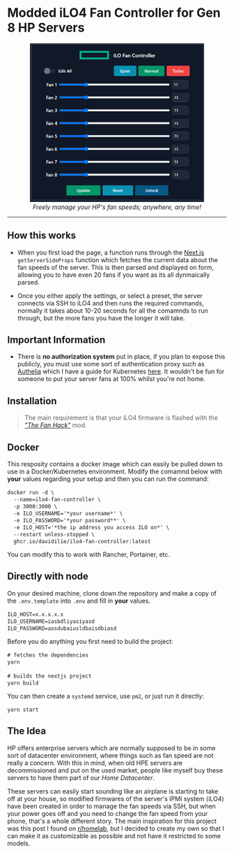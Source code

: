 # Modded iLO4 Fan Controller for Gen 8 HP Servers

<p align="center">
  <img width="400" src="readme/screenshot.png">
  <br>
  <i>Freely manage your HP's fan speeds; anywhere, any time!</i>
</p>

---

## How this works

-   When you first load the page, a function runs through the [Next.js](https://nextjs.org/) `getServerSideProps` function which fetches the current data about the fan speeds of the server. This is then parsed and displayed on form, allowing you to have even 20 fans if you want as its all dynmaically parsed.

-   Once you either apply the settings, or select a preset, the server connects via SSH to iLO4 and then runs the required commands, normally it takes about 10-20 seconds for all the comamnds to run through, but the more fans you have the longer it will take.

## Important Information

-   There is **no authorization system** put in place, if you plan to expose this publicly, you must use some sort of authentication proxy such as [Authelia](https://github.com/authelia/authelia) which I have a guide for Kubernetes [here](https://github.com/DavidIlie/kubernetes-setup/tree/master/8%20-%20authelia). It wouldn't be fun for someone to put your server fans at 100% whilst you're not home.

## Installation

> The main requirement is that your iLO4 firmware is flashed with the _["The Fan Hack"](https://www.reddit.com/r/homelab/comments/hix44v/silence_of_the_fans_pt_2_hp_ilo_4_273_now_with/)_ mod.

## Docker

This resposity contains a docker image which can easily be pulled down to use in a Docker/Kubernetes environment. Modify the comamnd below with **your** values regarding your setup and then you can run the command:

```shell
docker run -d \
  --name=ilo4-fan-controller \
  -p 3000:3000 \
  -e ILO_USERNAME='*your username*' \
  -e ILO_PASSWORD='*your password**' \
  -e ILO_HOST='*the ip address you access ILO on*' \
  --restart unless-stopped \
  ghcr.io/davidilie/ilo4-fan-controller:latest
```

You can modify this to work with Rancher, Portainer, etc.

## Directly with node

On your desired machine, clone down the repository and make a copy of the `.env.template` into `.env` and fill in **your** values.

```env
ILO_HOST=x.x.x.x.x
ILO_USERNAME=iasbdliyasiyasd
ILO_PASSWORD=aosdubaiusldbaisdbiasd
```

Before you do anything you first need to build the project:

```shell
# fetches the dependencies
yarn

# builds the nextjs project
yarn build
```

You can then create a `systemd` service, use `pm2`, or just run it directly:

```shell
yarn start
```

## The Idea

HP offers enterprise servers which are normally supposed to be in some sort of datacenter environment, where things such as fan speed are not really a concern. With this in mind, when old HPE servers are decommissioned and put on the used market, people like myself buy these servers to have them part of our _Home Datacenter_.

These servers can easily start sounding like an airplane is starting to take off at your house, so modified firmwares of the server's IPMI system (iLO4) have been created in order to manage the fan speeds via SSH, but when your power goes off and you need to change the fan speed from your phone, that's a whole different story. The main inspiration for this project was this post I found on [r/homelab](https://www.reddit.com/r/homelab/comments/rcel73/i_created_a_web_page_to_manage_the_fans_of_my/), but I decided to create my own so that I can make it as customizable as possible and not have it restricted to some models.
